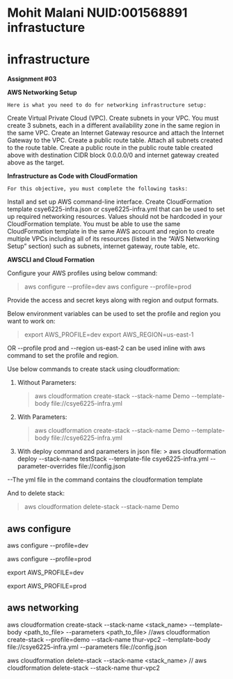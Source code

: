 # Mohit Malani NUID:001568891 infrastucture

# infrastructure

**Assignment #03**

**AWS Networking Setup**

	Here is what you need to do for networking infrastructure setup:

Create Virtual Private Cloud (VPC).
Create subnets in your VPC. You must create 3 subnets, each in a different availability zone in the same region in the same VPC.
Create an Internet Gateway resource and attach the Internet Gateway to the VPC.
Create a public route table. Attach all subnets created to the route table.
Create a public route in the public route table created above with destination CIDR block 0.0.0.0/0 and internet gateway created above as the target.
 

**Infrastructure as Code with CloudFormation**
	
	For this objective, you must complete the following tasks:

Install and set up AWS command-line interface.
Create CloudFormation template csye6225-infra.json or csye6225-infra.yml that can be used to set up required networking resources.
Values should not be hardcoded in your CloudFormation template.
You must be able to use the same CloudFormation template in the same AWS account and region to create multiple VPCs including all of its resources (listed in the “AWS Networking Setup” section) such as subnets, internet gateway, route table, etc.

**AWSCLI and Cloud Formation**

Configure your AWS profiles using below command:
> aws configure --profile=dev
> aws configure --profile=prod

Provide the access and secret keys along with region and output formats.


Below environment variables can be used to set the profile and region you want to work on:

> export AWS_PROFILE=dev
> export AWS_REGION=us-east-1

OR 
	--profile prod and --region us-east-2 can be used inline with aws command to set the profile and region.

Use below commands to create stack using cloudformation:

 1. Without Parameters:
	> aws cloudformation create-stack --stack-name Demo --template-body file://csye6225-infra.yml

 2. With Parameters:
	> aws cloudformation create-stack --stack-name Demo --template-body file://csye6225-infra.yml 
					 
 1. With deploy command and parameters in json file:
        > aws cloudformation deploy --stack-name testStack --template-file csye6225-infra.yml --parameter-overrides file://config.json
	

--The yml file in the command contains the cloudformation template
					 

And to delete stack:
> aws cloudformation delete-stack --stack-name Demo


## aws configure

aws configure --profile=dev

aws configure --profile=prod

export AWS_PROFILE=dev

export AWS_PROFILE=prod

## aws networking

aws cloudformation create-stack --stack-name <stack_name> --template-body <path_to_file> --parameters <path_to_file>
//aws cloudformation create-stack --profile=demo --stack-name thur-vpc2 --template-body file://csye6225-infra.yml --parameters file://config.json

aws cloudformation delete-stack --stack-name <stack_name>
// aws cloudformation delete-stack --stack-name thur-vpc2 